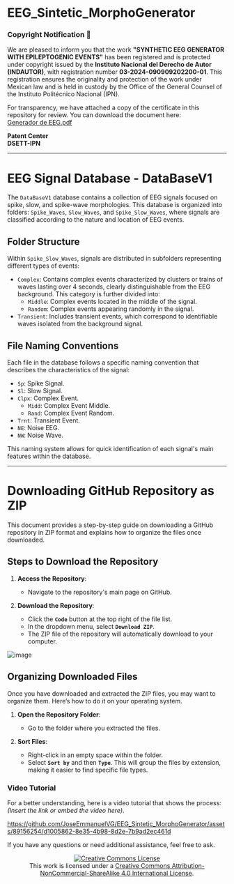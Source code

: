 
# EEG_Sintetic_MorphoGenerator


### Copyright Notification 📜

We are pleased to inform you that the work **"SYNTHETIC EEG GENERATOR WITH EPILEPTOGENIC EVENTS"** has been registered and is protected under copyright issued by the **Instituto Nacional del Derecho de Autor (INDAUTOR)**, with registration number **03-2024-090909202200-01**. This registration ensures the originality and protection of the work under Mexican law and is held in custody by the Office of the General Counsel of the Instituto Politécnico Nacional (IPN).

For transparency, we have attached a copy of the certificate in this repository for review. You can download the document here:  
[Generador de EEG.pdf](https://github.com/user-attachments/files/17582382/Generador.de.EGG.pdf)

**Patent Center**  
**DSETT-IPN**

---

# EEG Signal Database - DataBaseV1

The `DataBaseV1` database contains a collection of EEG signals focused on spike, slow, and spike-wave morphologies. This database is organized into folders: `Spike_Waves`, `Slow_Waves`, and `Spike_Slow_Waves`, where signals are classified according to the nature and location of EEG events.

## Folder Structure

Within `Spike_Slow_Waves`, signals are distributed in subfolders representing different types of events:

- `Complex`: Contains complex events characterized by clusters or trains of waves lasting over 4 seconds, clearly distinguishable from the EEG background. This category is further divided into:
    - `Middle`: Complex events located in the middle of the signal.
    - `Random`: Complex events appearing randomly in the signal.
- `Transient`: Includes transient events, which correspond to identifiable waves isolated from the background signal.

## File Naming Conventions

Each file in the database follows a specific naming convention that describes the characteristics of the signal:

- `Sp`: Spike Signal.
- `Sl`: Slow Signal.
- `Clpx`: Complex Event.
    - `Midd`: Complex Event Middle.
    - `Rand`: Complex Event Random.
- `Trnt`: Transient Event.
- `NE`: Noise EEG.
- `NW`: Noise Wave.

This naming system allows for quick identification of each signal's main features within the database.

---

# Downloading GitHub Repository as ZIP

This document provides a step-by-step guide on downloading a GitHub repository in ZIP format and explains how to organize the files once downloaded.

## Steps to Download the Repository

1. **Access the Repository**: 
   - Navigate to the repository's main page on GitHub.

2. **Download the Repository**:
   - Click the **`Code`** button at the top right of the file list.
   - In the dropdown menu, select **`Download ZIP`**.
   - The ZIP file of the repository will automatically download to your computer.

![image](https://github.com/JoseEmmanuelVG/EEG_Sintetic_MorphoGenerator/assets/89156254/ef25b438-9f3f-4824-bbc8-60b1a4a8838f)

## Organizing Downloaded Files

Once you have downloaded and extracted the ZIP files, you may want to organize them. Here’s how to do it on your operating system.

1. **Open the Repository Folder**:
   - Go to the folder where you extracted the files.

2. **Sort Files**:
   - Right-click in an empty space within the folder.
   - Select **`Sort by`** and then **`Type`**. This will group the files by extension, making it easier to find specific file types.

### Video Tutorial

For a better understanding, here is a video tutorial that shows the process: *(Insert the link or embed the video here)*.

https://github.com/JoseEmmanuelVG/EEG_Sintetic_MorphoGenerator/assets/89156254/d1005862-8e35-4b98-8d2e-7b9ad2ec461d

If you have any questions or need additional assistance, feel free to ask.








<p align="center">
<a rel="license" href="http://creativecommons.org/licenses/by-nc-sa/4.0/"><img alt="Creative Commons License" style="border-width:0" src="https://i.creativecommons.org/l/by-nc-sa/4.0/88x31.png" /></a><br />This work is licensed under a <a rel="license" href="http://creativecommons.org/licenses/by-nc-sa/4.0/">Creative Commons Attribution-NonCommercial-ShareAlike 4.0 International License</a>.
</p>
